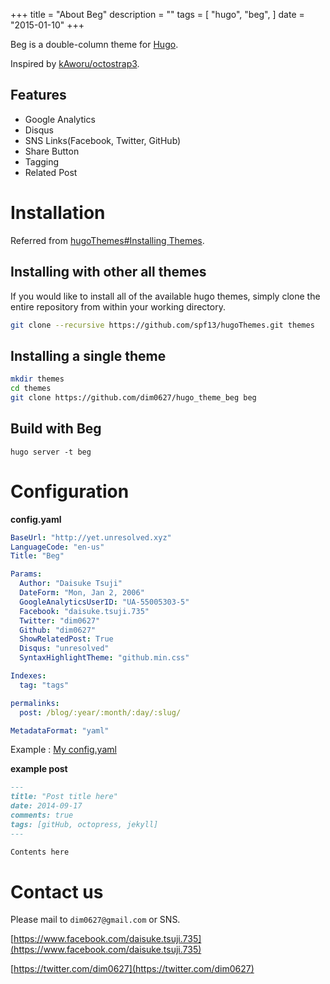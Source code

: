 +++
title = "About Beg"
description = ""
tags = [
    "hugo",
    "beg",
]
date = "2015-01-10"
+++

Beg is a double-column theme for [Hugo](http://gohugo.io/).

Inspired by [kAworu/octostrap3](https://github.com/kAworu/octostrap3).

## Features

* Google Analytics
* Disqus
* SNS Links(Facebook, Twitter, GitHub)
* Share Button
* Tagging
* Related Post

# Installation

Referred from [hugoThemes#Installing Themes](https://github.com/spf13/hugoThemes#installing-themes).

## Installing with other all themes

If you would like to install all of the available hugo themes, simply clone the entire repository from within your working directory.

``` sh
git clone --recursive https://github.com/spf13/hugoThemes.git themes
```

## Installing a single theme

``` sh
mkdir themes
cd themes
git clone https://github.com/dim0627/hugo_theme_beg beg
```

## Build with Beg

    hugo server -t beg

# Configuration

**config.yaml**

``` yaml
BaseUrl: "http://yet.unresolved.xyz"
LanguageCode: "en-us"
Title: "Beg"

Params:
  Author: "Daisuke Tsuji"
  DateForm: "Mon, Jan 2, 2006"
  GoogleAnalyticsUserID: "UA-55005303-5"
  Facebook: "daisuke.tsuji.735"
  Twitter: "dim0627"
  Github: "dim0627"
  ShowRelatedPost: True
  Disqus: "unresolved"
  SyntaxHighlightTheme: "github.min.css"

Indexes:
  tag: "tags"

permalinks:
  post: /blog/:year/:month/:day/:slug/

MetadataFormat: "yaml"
```

Example : [My config.yaml](https://github.com/dim0627/hugo_theme_beg/blob/source/config.yaml)

**example post**

``` markdown
---
title: "Post title here"
date: 2014-09-17
comments: true
tags: [gitHub, octopress, jekyll]
---

Contents here
```

# Contact us

Please mail to `dim0627@gmail.com` or SNS.

[https://www.facebook.com/daisuke.tsuji.735](https://www.facebook.com/daisuke.tsuji.735)

[https://twitter.com/dim0627](https://twitter.com/dim0627)
